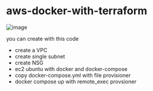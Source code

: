 # aws-docker-with-terraform

![image](https://github.com/alperen-selcuk/aws-ec2-docker-compose-with-terraform/assets/78741582/cba85be0-77f7-4b3b-9550-993b1e671057)


you can create with this code

- create a VPC
- create single subnet
- create NSG 
- ec2 ubuntu with docker and docker-compose
- copy docker-compose.yml with file provisioner
- docker compose up with remote_exec provsioner
